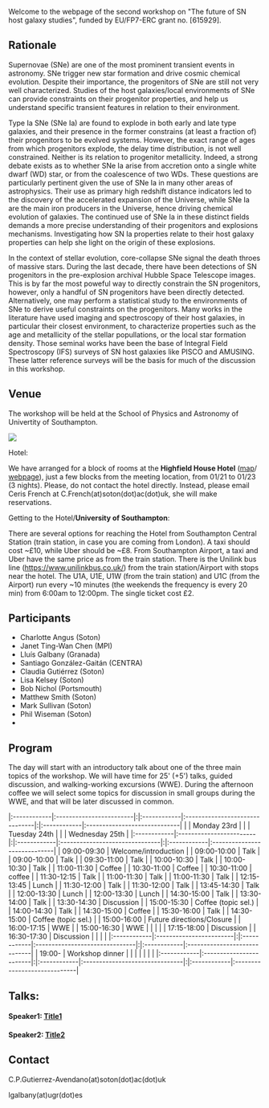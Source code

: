 Welcome to the webpage of the second workshop on "The future of SN host galaxy studies", funded by EU/FP7-ERC grant no. [615929]. 


## Rationale

Supernovae (SNe) are one of the most prominent transient events in astronomy. SNe trigger new star formation and drive cosmic chemical evolution. Despite their importance, the progenitors of SNe are still not very well characterized. Studies of the host galaxies/local environments of SNe can provide constraints on their progenitor properties, and help us understand specific transient features in relation to their environment.

Type Ia SNe (SNe Ia) are found to explode in both early and late type galaxies, and their presence in the former constrains (at least a fraction of) their progenitors to be evolved systems. However, the exact range of ages from which progenitors explode, the delay time distribution, is not well constrained. Neither is its relation to progenitor metallicity. Indeed, a strong debate exists as to whether SNe Ia arise from accretion onto a single white dwarf (WD) star, or from the coalescence of two WDs. These questions are particularly pertinent given the use of SNe Ia in many other areas of astrophysics. Their use as primary high redshift distance indicators led to the discovery of the accelerated expansion of the Universe, while SNe Ia are the main iron producers in the Universe, hence driving chemical evolution of galaxies. The continued use of SNe Ia in these distinct fields demands a more precise understanding of their progenitors and explosions mechanisms. Investigating how SN Ia properties relate to their host galaxy properties can help she light on the origin of these explosions.

In the context of stellar evolution, core-collapse SNe signal the death throes of massive stars. During the last decade, there have been detections of SN progenitors in the pre-explosion archival Hubble Space Telescope images. This is by far the most poweful way to directly constrain the SN progenitors, however, only a handful of SN progenitors have been directly detected. Alternatively, one may perform a statistical study to the environments of SNe to derive useful constraints on the progenitors. Many works in the literature have used imaging and spectroscopy of their host galaxies, in particular their closest environment, to characterize properties such as the age and metallicity of the stellar popullations, or the local star formation density. Those seminal works have been the base of Integral Field Spectroscopy (IFS) surveys of SN host galaxies like PISCO and AMUSING. These latter reference surveys will be the basis for much of the discussion in this workshop.

## Venue

The workshop will be held at the School of Physics and Astronomy of Univertity of Southampton.

[![](https://raw.githubusercontent.com/amusing-muse/workshop2/master/map.png)](https://www.google.com/maps/place/Physics+and+Astronomy/@50.9344767,-1.3999957,17.24z/data=!4m12!1m6!3m5!1s0x4874740808456623:0xac45b908762e7a39!2sHighfield+House+Hotel!8m2!3d50.9278199!4d-1.391693!3m4!1s0x48747409db5d06ab:0x1b556011b5191e29!8m2!3d50.9352966!4d-1.399348)

Hotel:

We have arranged for a block of rooms at the **Highfield House Hotel** ([map](https://www.google.com/maps/place/Highfield+House+Hotel/@50.9287867,-1.3969407,15.85z/data=!4m12!1m6!3m5!1s0x4874740808456623:0xac45b908762e7a39!2sHighfield+House+Hotel!8m2!3d50.9278199!4d-1.391693!3m4!1s0x4874740808456623:0xac45b908762e7a39!8m2!3d50.9278199!4d-1.391693)/ 
[webpage](http://www.highfieldhousehotel.co.uk/)), just a few blocks from the meeting location, from 01/21 to 01/23 (3 nights). Please, do not contact the hotel directly. Instead, please email Ceris French at C.French(at)soton(dot)ac(dot)uk, she will make reservations. 

Getting to the Hotel/**University of Southampton**:

There are several options for reaching the Hotel from Southampton Central Station (train station, in case you are coming from London). A taxi should cost ~£10, while Uber should be ~£8. From Southampton Airport, a taxi and Uber have the same price as from the train station. 
There is the Unilink bus line (https://www.unilinkbus.co.uk/) from the train station/Airport with stops near the hotel. The U1A, U1E, U1W (from the train station) and U1C (from the Airport) run every ~10 minutes (the weekends the frequency is every 20 min) from 6:00am to 12:00pm. The single ticket cost £2. 
 


## Participants

- Charlotte Angus (Soton)
- Janet Ting-Wan Chen (MPI)
- Lluís Galbany (Granada)
- Santiago González-Gaitán (CENTRA)
- Claudia Gutiérrez (Soton)
- Lisa Kelsey (Soton)
- Bob Nichol (Portsmouth)
- Matthew Smith (Soton)
- Mark Sullivan (Soton)
- Phil Wiseman (Soton)
- 

<!--- 
Joseph Lyman (Warwick)
Hanindyo Kuncarayakti (Turku)
Patricia Schady (Bath)
Mickael Rigault ()
Tomás Muller (Soton)
Matt Greayling (Soton)
Mike Prusianen (Soton)
Mike Childress (Soton)
Bob Nichol (ICG)
Chris Forhaimer (ICG)
Maria Vincenzi (ICG)
Eli Swan (ICG)
1-2 MaNGA (Claiudia, Daniel...)
Sebastían Sánchez (UNAM)
1-2 UGR (Enrique, Rosa, Rubén.. Isa Pérez...)
? Thomas de Jaeger
? Luca Izzo
? Janet
? Phil James + student
? Stuart Sim
? Staphane Blondin
? Takashi Moriya
Registration form [here](https://goo.gl/forms/ExuqCrqCwTyqKBhl1)--->

## Program

The day will start with an introductory talk about one of the three main topics of the workshop. We will have time for 25' (+5') talks, guided discussion, and walking-working excursions (WWE). During the afternoon coffee we will select some topics for discussion in small groups during the WWE, and that will be later discussed in common.

|:------------|:------------------------|:|:------------|:-------------------------------|:|:------------|:-----------------------------|
|             |  Monday 23rd            | |             |  Tuesday 24th                  | |             |  Wednesday 25th              |
|:------------|:------------------------|:|:------------|:-------------------------------|:|:------------|:-----------------------------|
| 09:00-09:30 | Welcome/introduction    | | 09:00-10:00 | Talk                           | | 09:00-10:00 | Talk                         |
| 09:30-11:00 | Talk                    | | 10:00-10:30 | Talk                           | | 10:00-10:30 | Talk                         |
| 11:00-11:30 | Coffee                  | | 10:30-11:00 | Coffee                         | | 10:30-11:00 | coffee                       |
| 11:30-12:15 | Talk                    | | 11:00-11:30 | Talk                           | | 11:00-11:30 | Talk                         |
| 12:15-13:45 | Lunch                   | | 11:30-12:00 | Talk                           | | 11:30-12:00 | Talk                         |
| 13:45-14:30 | Talk                    | | 12:00-13:30 | Lunch                          | | 12:00-13:30 | Lunch                        |
| 14:30-15:00 | Talk                    | | 13:30-14:00 | Talk                           | | 13:30-14:30 | Discussion                   |
| 15:00-15:30 | Coffee (topic sel.)     | | 14:00-14:30 | Talk                           | | 14:30-15:00 | Coffee                       |
| 15:30-16:00 | Talk                    | | 14:30-15:00 | Coffee (topic sel.)            | | 15:00-16:00 | Future directions/Closure    |
| 16:00-17:15 | WWE                     | | 15:00-16:30 | WWE                            | |             |                              |
| 17:15-18:00 | Discussion              | | 16:30-17:30 | Discussion                     | |             |                              |
|:------------|:------------------------|:|:------------|:-------------------------------|:|:------------|:-----------------------------|
| 19:00-      | Workshop dinner         | |             |                                | |             |                              |
|:------------|:------------------------|:|:------------|:-------------------------------|:|:------------|:-----------------------------|

## Talks:

#### Speaker1: [Title1](https://github.com/amusing-muse/workshop2/blob/master/talks/file.pdf)

#### Speaker2: [Title2](https://github.com/amusing-muse/workshop2/blob/master/talks/file.pdf)


## Contact

C.P.Gutierrez-Avendano(at)soton(dot)ac(dot)uk

lgalbany(at)ugr(dot)es
